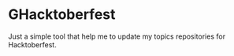 GHacktoberfest
==============

Just a simple tool that help me to update my topics repositories for Hacktoberfest.

